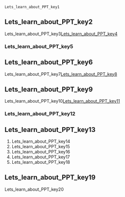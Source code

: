 ```ngMeta
Lets_learn_about_PPT_key1
```
## Lets_learn_about_PPT_key2
Lets_learn_about_PPT_key3[Lets_learn_about_PPT_key4](xeqTnHO66SU)




### Lets_learn_about_PPT_key5
## Lets_learn_about_PPT_key6
Lets_learn_about_PPT_key7[Lets_learn_about_PPT_key8](Vx4yLPh2nNk)


## Lets_learn_about_PPT_key9
Lets_learn_about_PPT_key10[Lets_learn_about_PPT_key11](vSuQQgiimy8)



### Lets_learn_about_PPT_key12
## Lets_learn_about_PPT_key13
1. Lets_learn_about_PPT_key14
2. Lets_learn_about_PPT_key15
3. Lets_learn_about_PPT_key16
4. Lets_learn_about_PPT_key17
5. Lets_learn_about_PPT_key18
## Lets_learn_about_PPT_key19
Lets_learn_about_PPT_key20

